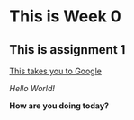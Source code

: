 # This is Week 0
## This is assignment 1
[This takes you to Google](https://www.google.com/)

*Hello World!*

**How are you doing today?**


